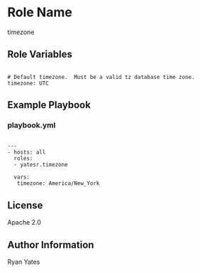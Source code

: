 Role Name
========

timezone

Role Variables
--------------
```

# Default timezone.  Must be a valid tz database time zone.
timezone: UTC

```

Example Playbook
-------------------------
### playbook.yml

```

---
- hosts: all
  roles:
  - yatesr.timezone

  vars:
   timezone: America/New_York

```

License
-------

Apache 2.0

Author Information
------------------

Ryan Yates

